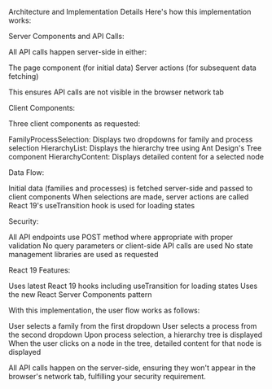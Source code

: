 Architecture and Implementation Details
Here's how this implementation works:

Server Components and API Calls:

All API calls happen server-side in either:

The page component (for initial data)
Server actions (for subsequent data fetching)

This ensures API calls are not visible in the browser network tab

Client Components:

Three client components as requested:

FamilyProcessSelection: Displays two dropdowns for family and process selection
HierarchyList: Displays the hierarchy tree using Ant Design's Tree component
HierarchyContent: Displays detailed content for a selected node

Data Flow:

Initial data (families and processes) is fetched server-side and passed to client components
When selections are made, server actions are called
React 19's useTransition hook is used for loading states

Security:

All API endpoints use POST method where appropriate with proper validation
No query parameters or client-side API calls are used
No state management libraries are used as requested

React 19 Features:

Uses latest React 19 hooks including useTransition for loading states
Uses the new React Server Components pattern

With this implementation, the user flow works as follows:

User selects a family from the first dropdown
User selects a process from the second dropdown
Upon process selection, a hierarchy tree is displayed
When the user clicks on a node in the tree, detailed content for that node is displayed

All API calls happen on the server-side, ensuring they won't appear in the browser's network tab, fulfilling your security requirement.
